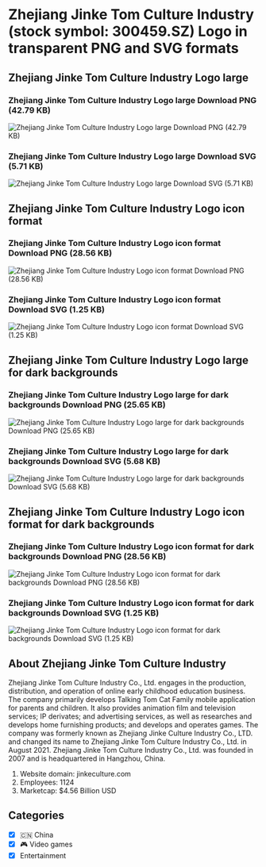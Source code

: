 # Zhejiang Jinke Tom Culture Industry (stock symbol: 300459.SZ) Logo in transparent PNG and SVG formats

## Zhejiang Jinke Tom Culture Industry Logo large

### Zhejiang Jinke Tom Culture Industry Logo large Download PNG (42.79 KB)

![Zhejiang Jinke Tom Culture Industry Logo large Download PNG (42.79 KB)](/img/orig/300459.SZ_BIG-c378317e.png)

### Zhejiang Jinke Tom Culture Industry Logo large Download SVG (5.71 KB)

![Zhejiang Jinke Tom Culture Industry Logo large Download SVG (5.71 KB)](/img/orig/300459.SZ_BIG-0fd883a5.svg)

## Zhejiang Jinke Tom Culture Industry Logo icon format

### Zhejiang Jinke Tom Culture Industry Logo icon format Download PNG (28.56 KB)

![Zhejiang Jinke Tom Culture Industry Logo icon format Download PNG (28.56 KB)](/img/orig/300459.SZ-2ae86f05.png)

### Zhejiang Jinke Tom Culture Industry Logo icon format Download SVG (1.25 KB)

![Zhejiang Jinke Tom Culture Industry Logo icon format Download SVG (1.25 KB)](/img/orig/300459.SZ-e546a911.svg)

## Zhejiang Jinke Tom Culture Industry Logo large for dark backgrounds

### Zhejiang Jinke Tom Culture Industry Logo large for dark backgrounds Download PNG (25.65 KB)

![Zhejiang Jinke Tom Culture Industry Logo large for dark backgrounds Download PNG (25.65 KB)](/img/orig/300459.SZ_BIG.D-dad686aa.png)

### Zhejiang Jinke Tom Culture Industry Logo large for dark backgrounds Download SVG (5.68 KB)

![Zhejiang Jinke Tom Culture Industry Logo large for dark backgrounds Download SVG (5.68 KB)](/img/orig/300459.SZ_BIG.D-36ac5ad5.svg)

## Zhejiang Jinke Tom Culture Industry Logo icon format for dark backgrounds

### Zhejiang Jinke Tom Culture Industry Logo icon format for dark backgrounds Download PNG (28.56 KB)

![Zhejiang Jinke Tom Culture Industry Logo icon format for dark backgrounds Download PNG (28.56 KB)](/img/orig/300459.SZ.D-7ca75530.png)

### Zhejiang Jinke Tom Culture Industry Logo icon format for dark backgrounds Download SVG (1.25 KB)

![Zhejiang Jinke Tom Culture Industry Logo icon format for dark backgrounds Download SVG (1.25 KB)](/img/orig/300459.SZ.D-5b568399.svg)

## About Zhejiang Jinke Tom Culture Industry

Zhejiang Jinke Tom Culture Industry Co., Ltd. engages in the production, distribution, and operation of online early childhood education business. The company primarily develops Talking Tom Cat Family mobile application for parents and children. It also provides animation film and television services; IP derivates; and advertising services, as well as researches and develops home furnishing products; and develops and operates games. The company was formerly known as Zhejiang Jinke Culture Industry Co., LTD. and changed its name to Zhejiang Jinke Tom Culture Industry Co., Ltd. in August 2021. Zhejiang Jinke Tom Culture Industry Co., Ltd. was founded in 2007 and is headquartered in Hangzhou, China.

1. Website domain: jinkeculture.com
2. Employees: 1124
3. Marketcap: $4.56 Billion USD


## Categories
- [x] 🇨🇳 China
- [x] 🎮 Video games
- [x] Entertainment
